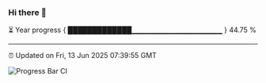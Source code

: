 ### Hi there 👋

⏳ Year progress { █████████████▁▁▁▁▁▁▁▁▁▁▁▁▁▁▁▁▁ } 44.75 %

---

⏰ Updated on Fri, 13 Jun 2025 07:39:55 GMT

![Progress Bar CI](https://github.com/IshwaranRudhara/GIT-ACTION/workflows/Progress%20Bar%20CI/badge.svg)
